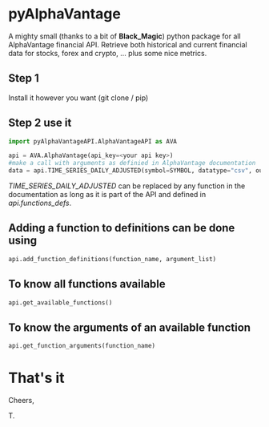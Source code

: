 # pyAlphaVantage
A mighty small (thanks to a bit of **Black_Magic**) python package for all AlphaVantage financial API. Retrieve both historical and current financial data for stocks, forex and crypto, ...
plus some nice metrics.

## Step 1
Install it however you want (git clone / pip)

## Step 2 use it
```python
import pyAlphaVantageAPI.AlphaVantageAPI as AVA

api = AVA.AlphaVantage(api_key=<your api key>)
#make a call with arguments as definied in AlphaVantage documentation
data = api.TIME_SERIES_DAILY_ADJUSTED(symbol=SYMBOL, datatype="csv", outputsize="full")
```

*TIME_SERIES_DAILY_ADJUSTED* can be replaced by any function in the documentation as long as it is part of the API and defined in *api.functions_defs*.

## Adding a function to definitions can be done using
```python
api.add_function_definitions(function_name, argument_list)
```

## To know all functions available

```python
api.get_available_functions()
```

## To know the arguments of an available function

```python
api.get_function_arguments(function_name)
```

# That's it

Cheers,

T.
